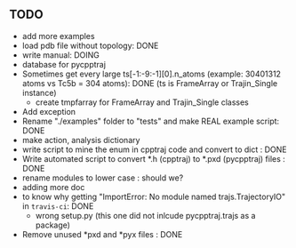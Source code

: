 TODO
----
* add more examples
* load pdb file without topology: DONE
* write manual: DOING
* database for pycpptraj
* Sometimes get every large ts[-1:-9:-1][0].n_atoms (example: 30401312 atoms vs Tc5b = 304 atoms): DONE
    (ts is FrameArray or Trajin_Single instance)
    * create tmpfarray for FrameArray and Trajin_Single classes
* Add exception
* Rename "./examples" folder to "tests" and make REAL example script: DONE
* make action, analysis dictionary
* write script to mine the enum in cpptraj code and convert to dict : DONE
* Write automated script to convert *.h (cpptraj) to *.pxd (pycpptraj) files : DONE
* rename modules to lower case : should we?
* adding more doc
* to know why getting "ImportError: No module named trajs.TrajectoryIO" in `travis-ci`: DONE
    * wrong setup.py (this one did not inlcude pycpptraj.trajs as a package)
* Remove unused *pxd and *pyx files : DONE
